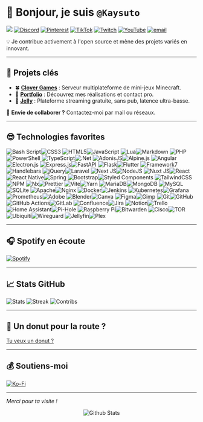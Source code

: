 # 👋 Bonjour, je suis **`@Kaysuto`**
![](https://komarev.com/ghpvc/?username=Kaysuto&color=blue)
[![Discord](https://img.shields.io/badge/Discord-%237289DA.svg?logo=discord&logoColor=white)](https://discord.gg/AYrvJCA2DW)
[![Pinterest](https://img.shields.io/badge/Pinterest-%23E60023.svg?logo=Pinterest&logoColor=white)](https://pinterest.com/kaysuto)
[![TikTok](https://img.shields.io/badge/TikTok-%23000000.svg?logo=TikTok&logoColor=white)](https://tiktok.com/@kaysuto)
[![Twitch](https://img.shields.io/badge/Twitch-%239146FF.svg?logo=Twitch&logoColor=white)](https://twitch.tv/Kaysuto)
[![YouTube](https://img.shields.io/badge/YouTube-%23FF0000.svg?logo=YouTube&logoColor=white)](https://youtube.com/@Kaysuto)
[![email](https://img.shields.io/badge/Email-D14836?logo=gmail&logoColor=white)](mailto:contact@kaysuto.fr)

💡 Je contribue activement à l'open source et mène des projets variés en innovant.

---

## 🚀 Projets clés
- 🍀 **[Clover Games](https://www.clovergames.fr)** : Serveur multiplateforme de mini-jeux Minecraft.
- 💼 **[Portfolio](https://www.kaysuto.fr)** : Découvrez mes réalisations et contact pro.
- 🍇 **[Jelly](https://dsc.gg/playjelly)** : Plateforme streaming gratuite, sans pub, latence ultra-basse.

📩 **Envie de collaborer ?** Contactez-moi par mail ou réseaux.

---

## 😎 Technologies favorites

<img alt="Bash Script" src="https://img.shields.io/badge/bash_script-%23121011.svg?style=for-the-badge&amp;logo=gnu-bash&amp;logoColor=white"><img alt="CSS3" src="https://img.shields.io/badge/css3-%231572B6.svg?style=for-the-badge&amp;logo=css3&amp;logoColor=white">
<img alt="HTML5" src="https://img.shields.io/badge/html5-%23E34F26.svg?style=for-the-badge&amp;logo=html5&amp;logoColor=white"><img alt="JavaScript" src="https://img.shields.io/badge/javascript-%23323330.svg?style=for-the-badge&amp;logo=javascript&amp;logoColor=%23F7DF1E">
<img alt="Lua" src="https://img.shields.io/badge/lua-%232C2D72.svg?style=for-the-badge&amp;logo=lua&amp;logoColor=white"><img alt="Markdown" src="https://img.shields.io/badge/markdown-%23000000.svg?style=for-the-badge&amp;logo=markdown&amp;logoColor=white">
<img alt="PHP" src="https://img.shields.io/badge/php-%23777BB4.svg?style=for-the-badge&amp;logo=php&amp;logoColor=white"><img alt="PowerShell" src="https://img.shields.io/badge/PowerShell-%235391FE.svg?style=for-the-badge&amp;logo=powershell&amp;logoColor=white">
<img alt="TypeScript" src="https://img.shields.io/badge/typescript-%23007ACC.svg?style=for-the-badge&amp;logo=typescript&amp;logoColor=white"><img alt=".Net" src="https://img.shields.io/badge/.NET-5C2D91?style=for-the-badge&amp;logo=.net&amp;logoColor=white">
<img alt="AdonisJS" src="https://img.shields.io/badge/adonisjs-%23220052.svg?style=for-the-badge&amp;logo=adonisjs&amp;logoColor=white"><img alt="Alpine.js" src="https://img.shields.io/badge/alpinejs-white.svg?style=for-the-badge&amp;logo=alpinedotjs&amp;logoColor=%238BC0D0">
<img alt="Angular" src="https://img.shields.io/badge/angular-%23DD0031.svg?style=for-the-badge&amp;logo=angular&amp;logoColor=white"><img alt="Electron.js" src="https://img.shields.io/badge/Electron-191970?style=for-the-badge&amp;logo=Electron&amp;logoColor=white">
<img alt="Express.js" src="https://img.shields.io/badge/express.js-%23404d59.svg?style=for-the-badge&amp;logo=express&amp;logoColor=%2361DAFB"><img alt="FastAPI" src="https://img.shields.io/badge/FastAPI-005571?style=for-the-badge&amp;logo=fastapi">
<img alt="Flask" src="https://img.shields.io/badge/flask-%23000.svg?style=for-the-badge&amp;logo=flask&amp;logoColor=white"><img alt="Flutter" src="https://img.shields.io/badge/Flutter-%2302569B.svg?style=for-the-badge&amp;logo=Flutter&amp;logoColor=white">
<img alt="Framework7" src="https://img.shields.io/badge/framework7-%23EE350F.svg?style=for-the-badge&amp;logo=framework7&amp;logoColor=white"><img alt="Handlebars" src="https://img.shields.io/badge/Handlebars-%23000000?style=for-the-badge&amp;logo=Handlebars.js&amp;logoColor=white">
<img alt="jQuery" src="https://img.shields.io/badge/jquery-%230769AD.svg?style=for-the-badge&amp;logo=jquery&amp;logoColor=white"><img alt="Laravel" src="https://img.shields.io/badge/laravel-%23FF2D20.svg?style=for-the-badge&amp;logo=laravel&amp;logoColor=white">
<img alt="Next JS" src="https://img.shields.io/badge/Next-black?style=for-the-badge&amp;logo=next.js&amp;logoColor=white"><img alt="NodeJS" src="https://img.shields.io/badge/node.js-6DA55F?style=for-the-badge&amp;logo=node.js&amp;logoColor=white">
<img alt="Nuxt JS" src="https://img.shields.io/badge/Nuxt-002E3B?style=for-the-badge&amp;logo=nuxt.js&amp;logoColor=#00DC82"><img alt="React" src="https://img.shields.io/badge/react-%2320232a.svg?style=for-the-badge&amp;logo=react&amp;logoColor=%2361DAFB">
<img alt="React Native" src="https://img.shields.io/badge/react_native-%2320232a.svg?style=for-the-badge&amp;logo=react&amp;logoColor=%2361DAFB"><img alt="Spring" src="https://img.shields.io/badge/spring-%236DB33F.svg?style=for-the-badge&amp;logo=spring&amp;logoColor=white">
<img alt="Bootstrap" src="https://img.shields.io/badge/bootstrap-%238511FA.svg?style=for-the-badge&amp;logo=bootstrap&amp;logoColor=white"><img alt="Styled Components" src="https://img.shields.io/badge/styled--components-DB7093?style=for-the-badge&amp;logo=styled-components&amp;logoColor=white">
<img alt="TailwindCSS" src="https://img.shields.io/badge/tailwindcss-%2338B2AC.svg?style=for-the-badge&amp;logo=tailwind-css&amp;logoColor=white"><img alt="NPM" src="https://img.shields.io/badge/NPM-%23CB3837.svg?style=for-the-badge&amp;logo=npm&amp;logoColor=white">
<img alt="Nx" src="https://img.shields.io/badge/nx-143055?style=for-the-badge&amp;logo=nx&amp;logoColor=white"><img alt="Prettier" src="https://img.shields.io/badge/prettier-%23F7B93E.svg?style=for-the-badge&amp;logo=prettier&amp;logoColor=black">
<img alt="Vite" src="https://img.shields.io/badge/vite-%23646CFF.svg?style=for-the-badge&amp;logo=vite&amp;logoColor=white"><img alt="Yarn" src="https://img.shields.io/badge/yarn-%232C8EBB.svg?style=for-the-badge&amp;logo=yarn&amp;logoColor=white">
<img alt="MariaDB" src="https://img.shields.io/badge/MariaDB-003545?style=for-the-badge&amp;logo=mariadb&amp;logoColor=white"><img alt="MongoDB" src="https://img.shields.io/badge/MongoDB-%234ea94b.svg?style=for-the-badge&amp;logo=mongodb&amp;logoColor=white">
<img alt="MySQL" src="https://img.shields.io/badge/mysql-4479A1.svg?style=for-the-badge&amp;logo=mysql&amp;logoColor=white"><img alt="SQLite" src="https://img.shields.io/badge/sqlite-%2307405e.svg?style=for-the-badge&amp;logo=sqlite&amp;logoColor=white">
<img alt="Apache" src="https://img.shields.io/badge/apache-%23D42029.svg?style=for-the-badge&amp;logo=apache&amp;logoColor=white"><img alt="Nginx" src="https://img.shields.io/badge/nginx-%23009639.svg?style=for-the-badge&amp;logo=nginx&amp;logoColor=white">
<img alt="Docker" src="https://img.shields.io/badge/docker-%230db7ed.svg?style=for-the-badge&amp;logo=docker&amp;logoColor=white"><img alt="Jenkins" src="https://img.shields.io/badge/jenkins-%232C5263.svg?style=for-the-badge&amp;logo=jenkins&amp;logoColor=white">
<img alt="Kubernetes" src="https://img.shields.io/badge/kubernetes-%23326ce5.svg?style=for-the-badge&amp;logo=kubernetes&amp;logoColor=white"><img alt="Grafana" src="https://img.shields.io/badge/grafana-%23F46800.svg?style=for-the-badge&amp;logo=grafana&amp;logoColor=white">
<img alt="Prometheus" src="https://img.shields.io/badge/Prometheus-E6522C?style=for-the-badge&amp;logo=Prometheus&amp;logoColor=white"><img alt="Adobe" src="https://img.shields.io/badge/adobe-%23FF0000.svg?style=for-the-badge&amp;logo=adobe&amp;logoColor=white">
<img alt="Blender" src="https://img.shields.io/badge/blender-%23F5792A.svg?style=for-the-badge&amp;logo=blender&amp;logoColor=white"><img alt="Canva" src="https://img.shields.io/badge/Canva-%2300C4CC.svg?style=for-the-badge&amp;logo=Canva&amp;logoColor=white">
<img alt="Figma" src="https://img.shields.io/badge/figma-%23F24E1E.svg?style=for-the-badge&amp;logo=figma&amp;logoColor=white"><img alt="Gimp" src="https://img.shields.io/badge/Gimp-657D8B?style=for-the-badge&amp;logo=gimp&amp;logoColor=FFFFFF">
<img alt="Git" src="https://img.shields.io/badge/git-%23F05033.svg?style=for-the-badge&amp;logo=git&amp;logoColor=white"><img alt="GitHub" src="https://img.shields.io/badge/github-%23121011.svg?style=for-the-badge&amp;logo=github&amp;logoColor=white">
<img alt="GitHub Actions" src="https://img.shields.io/badge/github actions-%232671E5.svg?style=for-the-badge&amp;logo=githubactions&amp;logoColor=white"><img alt="GitLab" src="https://img.shields.io/badge/gitlab-%23181717.svg?style=for-the-badge&amp;logo=gitlab&amp;logoColor=white">
<img alt="Confluence" src="https://img.shields.io/badge/confluence-%23172BF4.svg?style=for-the-badge&amp;logo=confluence&amp;logoColor=white"><img alt="Jira" src="https://img.shields.io/badge/jira-%230A0FFF.svg?style=for-the-badge&amp;logo=jira&amp;logoColor=white">
<img alt="Notion" src="https://img.shields.io/badge/Notion-%23000000.svg?style=for-the-badge&amp;logo=notion&amp;logoColor=white"><img alt="Trello" src="https://img.shields.io/badge/Trello-%23026AA7.svg?style=for-the-badge&amp;logo=Trello&amp;logoColor=white">
<img alt="Home Assistant" src="https://img.shields.io/badge/home assistant-%2341BDF5.svg?style=for-the-badge&amp;logo=home-assistant&amp;logoColor=white"><img alt="Pi-Hole" src="https://img.shields.io/badge/pihole-%2396060C.svg?style=for-the-badge&amp;logo=pi-hole&amp;logoColor=white">
<img alt="Raspberry Pi" src="https://img.shields.io/badge/-Raspberry_Pi-C51A4A?style=for-the-badge&amp;logo=Raspberry-Pi"><img alt="Bitwarden" src="https://img.shields.io/badge/bitwarden-%23175DDC.svg?style=for-the-badge&amp;logo=bitwarden&amp;logoColor=white">
<img alt="Cisco" src="https://img.shields.io/badge/cisco-%23049fd9.svg?style=for-the-badge&amp;logo=cisco&amp;logoColor=black"><img alt="TOR" src="https://img.shields.io/badge/tor-%237E4798.svg?style=for-the-badge&amp;logo=tor-project&amp;logoColor=white">
<img alt="Ubiquiti" src="https://img.shields.io/badge/ubiquiti-%230559C9.svg?style=for-the-badge&amp;logo=ubiquiti&amp;logoColor=white"><img alt="Wireguard" src="https://img.shields.io/badge/wireguard-%2388171A.svg?style=for-the-badge&amp;logo=wireguard&amp;logoColor=white">
<img alt="Jellyfin" src="https://img.shields.io/badge/jellyfin-%23000B25.svg?style=for-the-badge&amp;logo=Jellyfin&amp;logoColor=00A4DC"><img alt="Plex" src="https://img.shields.io/badge/plex-%23E5A00D.svg?style=for-the-badge&amp;logo=plex&amp;logoColor=white">

---

## 🎧 Spotify en écoute
[![Spotify](https://novatorem-git-master-kaysuto.vercel.app/api/spotify)](https://open.spotify.com/user/de9dz1nuhvvv7hto5ue7lghhb)

---

## 📈 Stats GitHub

![Stats](https://github-readme-stats.vercel.app/api?username=Kaysuto&theme=dark&hide_border=false&include_all_commits=true)
![Streak](https://nirzak-streak-stats.vercel.app/?user=Kaysuto&theme=dark&hide_border=false)
![Contribs](https://github-contributor-stats.vercel.app/api?username=Kaysuto&limit=5&theme=dark&combine_all_yearly_contributions=true)

---

## 🍩 Un donut pour la route ?
[Tu veux un donut ?](https://user-images.githubusercontent.com/75412305/196014356-4eda6813-bc61-4e9a-8c57-9e271e97af93.mp4)

---

## 💰 Soutiens-moi
[![Ko-Fi](https://img.shields.io/badge/Ko--fi-F16061?style=for-the-badge&logo=ko-fi&logoColor=white)](https://ko-fi.com/kaysuto)

---

*Merci pour ta visite !*

<p align="center">
        <img src="https://raw.githubusercontent.com/mayhemantt/mayhemantt/Update/svg/Bottom.svg" alt="Github Stats" />
</p>
